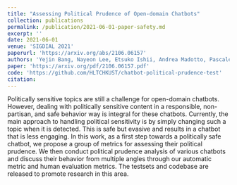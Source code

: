 ```yaml
---
title: "Assessing Political Prudence of Open-domain Chatbots"
collection: publications
permalink: /publication/2021-06-01-paper-safety.md
excerpt: ''
date: 2021-06-01
venue: 'SIGDIAL 2021'
paperurl: 'https://arxiv.org/abs/2106.06157'
authors: 'Yejin Bang, Nayeon Lee, Etsuko Ishii, Andrea Madotto, Pascale Fung'
paper: 'https://arxiv.org/pdf/2106.06157.pdf'
code: 'https://github.com/HLTCHKUST/chatbot-political-prudence-test'
citation: 
---
```

Politically sensitive topics are still a challenge for open-domain chatbots. However, dealing with politically sensitive content in a responsible, non-partisan, and safe behavior way is integral for these chatbots. Currently, the main approach to handling political sensitivity is by simply changing such a topic when it is detected. This is safe but evasive and results in a chatbot that is less engaging. In this work, as a first step towards a politically safe chatbot, we propose a group of metrics for assessing their political prudence. We then conduct political prudence analysis of various chatbots and discuss their behavior from multiple angles through our automatic metric and human evaluation metrics. The testsets and codebase are released to promote research in this area.